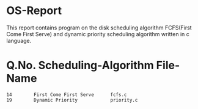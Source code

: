 # OS-Report

This report contains program on the disk scheduling algorithm FCFS(First Come First Serve)
and dynamic priority scheduling algorithm written in c language.

# Q.No.			Scheduling-Algorithm				File-Name

	14        First Come First Serve      fcfs.c
	19        Dynamic Priority            priority.c
